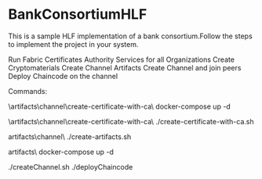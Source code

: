 # BankConsortiumHLF

This is a sample HLF implementation of a bank consortium.Follow the steps to implement the project in your system.

Run Fabric Certificates Authority Services for all Organizations
Create Cryptomaterials 
Create Channel Artifacts 
Create Channel and join peers
Deploy Chaincode on the channel

Commands:

\artifacts\channel\create-certificate-with-ca\  docker-compose up -d

\artifacts\channel\create-certificate-with-ca\ ./create-certificate-with-ca.sh

artifacts\channel\                             ./create-artifacts.sh

artifacts\                                    docker-compose up -d

 ./createChannel.sh
./deployChaincode
